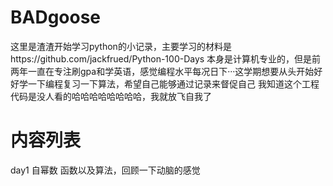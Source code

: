 # BADgoose
  这里是渣渣开始学习python的小记录，主要学习的材料是https://github.com/jackfrued/Python-100-Days 本身是计算机专业的，但是前两年一直在专注刷gpa和学英语，感觉编程水平每况日下···这学期想要从头开始好好学一下编程复习一下算法，希望自己能够通过记录来督促自己
  我知道这个工程代码是没人看的哈哈哈哈哈哈哈哈，我就放飞自我了

# 内容列表
day1 自幂数 函数以及算法，回顾一下动脑的感觉
